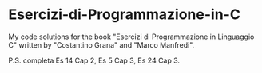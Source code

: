 # Esercizi-di-Programmazione-in-C
My code solutions for the book "Esercizi di Programmazione in Linguaggio C" written by "Costantino Grana" and "Marco Manfredi".

P.S. completa Es 14 Cap 2, Es 5 Cap 3, Es 24 Cap 3.
